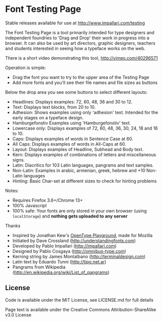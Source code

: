 Font Testing Page
=================

Stable releases available for use at http://www.impallari.com/testing

The Font Testing Page is a tool primarily intended for type designers and independent foundries to 'Drag and Drop' their work in progress into a browser. It can also be used by art directors, graphic designers, teachers and students interested in seeing how a typeface works on the web.

There is a short video demonstrating this tool, http://vimeo.com/40296571

Operation is simple:

- Drag the font you want to try to the upper area of the Testing Page
- Add more fonts and you'll see their file names and file sizes as buttons

Below the drop area you see some buttons to select different layouts:

- Headlines: Displays examples: 72, 60, 48, 36 and 30 to 12.
- Text: Displays text blocks, from 20 to 10.
- Adhesion: Shows examples using only 'adhesion' text. Intended for the early stages on a typeface design.
- Hamburgefonstiv Examples using 'Hamburgefonstiv' text.
- Lowercase only: Displays examples of 72, 60, 48, 36, 30, 24, 18 and 16 to 10.
- Caps: Displays examples of words in Sentence Case at 60.
- All Caps: Displays examples of words in All-Caps at 60.
- Layout: Displays examples of Headline, Subhead and Body text.
- Kern: Displays examples of combinations of letters and miscellaneous signs.
- Latin: Diacritics for 103 Latin languages, pangrams and text samples.
- Non-Latin: Examples in arabic, armenian, greek, hebrew and +10 Non-Latin languages
- Hinting: Basic Char-set at different sizes to check for hinting problems

Notes:

- Requires Firefox 3.6+/Chrome 13+
- 100% Javascript
- 100% safe: Your fonts are only stored in your own browser (using `localStorage`) and **nothing gets uploaded to any server**

Thanks

- Inspired by Jonathan Kew's [OpenType Playground](http://people.mozilla.com/~jkew/opentype-feature-playground.html), made for Mozilla
- Initiated by Dave Crossland (http://understandingfonts.com)
- Developed by Pablo Impallari (http://impallari.com)
- Designed by Pablo Cosgaya (http://omnibus-type.com)
- Kerning string by James Montalbano (http://terminaldesign.com)
- Latin text by Eduardo Tunni (http://tipo.net.ar)
- Pangrams from Wikipedia (http://en.wikipedia.org/wiki/List_of_pangrams)

License
------------

Code is available under the MIT License, see LICENSE.md for full details

Page text is available under the Creative Commons Attribution-ShareAlike v3.0 License